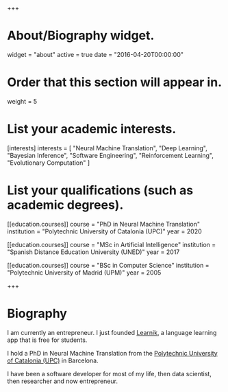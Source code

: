 +++
# About/Biography widget.
widget = "about"
active = true
date = "2016-04-20T00:00:00"

# Order that this section will appear in.
weight = 5

# List your academic interests.
[interests]
  interests = [
    "Neural Machine Translation",
    "Deep Learning",
    "Bayesian Inference",
    "Software Engineering",
    "Reinforcement Learning",
    "Evolutionary Computation"
  ]

# List your qualifications (such as academic degrees).
[[education.courses]]
  course = "PhD in Neural Machine Translation"
  institution = "Polytechnic University of Catalonia (UPC)"
  year = 2020

[[education.courses]]
  course = "MSc in Artificial Intelligence"
  institution = "Spanish Distance Education University (UNED)"
  year = 2017

[[education.courses]]
  course = "BSc in Computer Science"
  institution = "Polytechnic University of Madrid (UPM)"
  year = 2005
 
+++

# Biography

I am currently an entrepreneur. I just founded [Learnik](https://www.learnik.com), a language
learning app that is free for students.

I hold a PhD in Neural Machine Translation from the
[Polytechnic University of Catalonia (UPC)](http://www.upc.edu/?set_language=en) in Barcelona.


I have been a software developer for most of my life, then data scientist, then
researcher and now entrepreneur.
